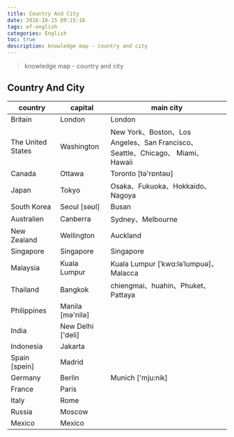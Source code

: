```yaml
---
title: Country And City
date: 2016-10-15 09:15:16
tags: ef-english
categories: English
toc: true
description: knowledge map - country and city
---
```


> knowledge map - country and city

## Country And City

country | capital | main city
------- | ------- | -------
Britain　| London | London
The United States | Washington | New York、Boston、Los Angeles、San Francisco、Seattle、Chicago、 Miami、Hawaii
Canada | Ottawa | Toronto [tə'rɒntəʊ]
Japan | Tokyo | Osaka、Fukuoka、Hokkaido、Nagoya
South Korea | Seoul [səʊl] | Busan 
Australien | Canberra | Sydney、Melbourne
New Zealand | Wellington | Auckland
Singapore | Singapore | Singapore
Malaysia | Kuala Lumpur | Kuala Lumpur [ˈkwɑ:ləˈlumpuə]、Malacca
Thailand | Bangkok | chiengmai、huahin、Phuket、Pattaya
Philippines | Manila  [mə'nilə]
India | New Delhi ['deli] |
Indonesia | Jakarta | 
Spain [spein] | Madrid |
Germany | Berlin | Munich ['mju:nik]
France | Paris
Italy | Rome
Russia | Moscow
Mexico | Mexico

